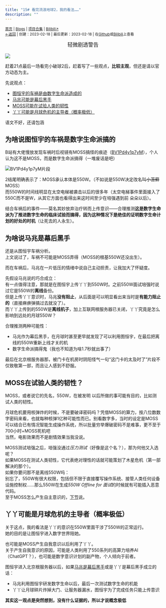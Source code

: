 ```yaml
---
title: "15# 看完流浪地球2，我的看法……"
description: ""
---
```

<small id="old_menu"><a href="/">首页</a> | <a href="/blogs">Blogs</a> | <a href="/Project">项目合集</a> | <a href="https://space.bilibili.com/1987247870">Bilibili↗</a><br></small><small><a href="../../">←返回</a> |
 创建：2023-02-18 | 最后更新：2023-02-18 | 在<a href="https://github.com/kdxhub/kdxiaoyi.top/blob/main/blogs/2023/15-The.Wandering.Earth.md">Github</a>或<a href="https://www.bilibili.com/read/cv21899082">Bilibili</a>上查看</small>

<center><big>轻微剧透警告</big></center><br>
<img src="https://s1.ax1x.com/2023/02/18/pSqTu7T.jpg"></img><br>

赶着21点最后一场看完小破球2后，赶着写了一些观点，**比较主观**，但还是请以官方动态为主。<br>

先说观点：<br>
* [图恒宇的车祸是由数字生命派造成的](#为啥说图恒宇的车祸是数字生命派搞的)
* [马兆可能是幕后黑手](#为啥说马兆是幕后黑手)
* [MOSS可能在试验人类的韧性](#moss在试验人类的韧性)
* [丫丫可能是月球危机的主导者（概率极低）](#丫丫可能是月球危机的主导者概率极低)

语文不好，还请包涵<br>

## 为啥说图恒宇的车祸是数字生命派搞的
B站有大佬慢放发现车祸时后视镜有MOSS搞怪的痕迹（[BV1Pd4y1p7yM](http://b23.tv/BV1Pd4y1p7yM)），个人认为这不是MOSS，而是数字生命派搞得（一堆废话是吧）<br>

![](https://s1.ax1x.com/2023/02/18/pSq7pvR.png "BV1Pd4y1p7yM片段")

2结尾明确表示了：MOSS承认本体是550W。（不如说是550W决定改名叫~~小苔藓~~MOSS）<br>
而550W的时间线明显在太空电梯被袭击以后的很多年（太空电梯事件里面接入了550C而不是W，从其它方面也看得出来这时间至少在培强遇到前 朵朵以后）。<br>

结合车祸后的事件——莫名其妙放弃治疗转而上传意识——合理推测**这是数字生命派为了推进数字生命的临床试验而搞得，因为这种情况下是绝佳的证明数字生命计划的好处的时机**（让死去的人永生）。<br>

## 为啥说马兆是幕后黑手
还是从图恒宇车祸分析。<br>
上文说过了，车祸不可能是MOSS弄得（MOSS的根基550W还没出生）。<br>

而在车祸后，马兆在一片低压的情绪中说自己主动担责，让我加大了怀疑度。<br>

先假设马兆说的巧合成立：<br>
有一点值得注意，那就是在图恒宇上传丫丫到550W时。之前550W面试培强时说过它是550W的**离线**备份。<br>
但是上传丫丫意识时，马兆**没有阻止**，从后面是可以明显看出来当时是**有能力阻止的**（直接麻痹弹搞过去就没了）。<br>
而丫丫上传到的550W是**离线机子**，加上互联网根服务器已关闭，丫丫究竟是怎么影响到远处的月球550W？<br>

合理推测两种可能性：<br>
* 马兆作为幕后黑手，在月球时甚至更早就发现了可以利用图恒宇，在最后把离线的550W重新上线才关的机
* 数字生命派搞得鬼（我也不知道为啥1.7秒就出事了）

最后在北京根服务器那，被门卡在机房时阴阳怪气一句“这门卡的太及时了”片段不仅致敬第一部，而且让人感到不舒服。<br>

## MOSS在试验人类的韧性？
MOSS，或者说它的先名，550W，在被发明 以后所做的事可能有目的，比如测试人类的韧性。<br>

月球危机要用核弹炸的时候，不是要破译密码吗？凭借MOSS的算力，按八位数数字密码来看，也就每种核弹1亿种可能性而已。别看数字多，当时的设定是MOSS可以结合已有情况智能生成操作系统，所以批量穷举爆破密码不是难事，更不至于700小时+MOSS死机吧<br>
当然，电影效果而不是剧情效果当我没说。<br>

MOSS测试培强之后，培强没通过*压力测试*（好像是这个名？），那为何他又入选呢？<br>
如果MOSS在测试人类韧性，它代表绝对理性的话就可能策划了木星危机（第一部解决的那个）。<br>
如果你要问那不是离线550W吗：<br>
别忘了，550W有很大权限，包括但不限于直接覆写操作系统、接管人类任何设备设施控制权……那么550W在生成*550W Offline for 面试*的时候就有可能插入恶意代码。<br>
至于MOSS怎么产生自主意识的，[下节](#丫丫可能是月球危机的主导者概率极低)说。<br>

## 丫丫可能是月球危机的主导者（概率极低）
关于这点，我的看法是丫丫的意识在550W里面干涉了550W的正常运行。<br>
她的目的是让图恒宇进入数字世界陪她。<br>

也可能是MOSS产生自我意识以后利用了丫丫。<br>
关于产生自我意识的原因，可能是人类利用了550系列的高算力培养AI（ChatGPT？），也可能是数字意识计划的副产物，个人倾向于前者。<br>

图恒宇进入北京根服务器以后，如果[马兆是幕后黑手](#为啥说马兆是幕后黑手)或是丫丫是幕后黑手成立的话：<br>
* 马兆利用图恒宇研发数字生命以后，最后一次测试数字生命的机能
* 丫丫让月球碎片炸掉大门、让服务器漏水，图恒宇为了完成任务只能上传意识

**其实这一观点是突然想到，没有什么证据的，所以才说概念极低**<br>

<script src="https://rs.kdxiaoyi.top/res/scripts/js/sober@1.0.6.min.js"></script><script src="https://kdxiaoyi.top/pmd.js"></script><script src="https://rs.kdxiaoyi.top/res/scripts/js/pmd-reRender.min.js"></script>